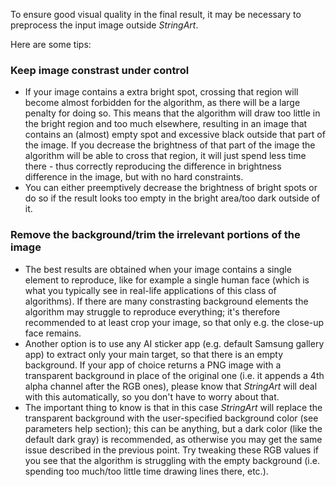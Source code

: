 To ensure good visual quality in the final result, it may be necessary to preprocess the input image outside *StringArt*.

Here are some tips:

### Keep image constrast under control
- If your image contains a extra bright spot, crossing that region will become almost forbidden for the algorithm, as there will be a large penalty for doing so. This means that the algorithm will draw too little in the bright region and too much elsewhere, resulting in an image that contains an (almost) empty spot and excessive black outside that part of the image. If you decrease the brightness of that part of the image the algorithm will be able to cross that region, it will just spend less time there - thus correctly reproducing the difference in brightness difference in the image, but with no hard constraints.
- You can either preemptively decrease the brightness of bright spots or do so if the result looks too empty in the bright area/too dark outside of it.

### Remove the background/trim the irrelevant portions of the image
- The best results are obtained when your image contains a single element to reproduce, like for example a single human face (which is what you typically see in real-life applications of this class of algorithms). If there are many constrasting background elements the algorithm may struggle to reproduce everything; it's therefore recommended to at least crop your image, so that only e.g. the close-up face remains.
- Another option is to use any AI sticker app (e.g. default Samsung gallery app) to extract only your main target, so that there is an empty background. If your app of choice returns a PNG image with a transparent background in place of the original one (i.e. it appends a 4th alpha channel after the RGB ones), please know that *StringArt* will deal with this automatically, so you don't have to worry about that.
- The important thing to know is that in this case *StringArt* will replace the transparent background with the user-specified background color (see parameters help section); this can be anything, but a dark color (like the default dark gray) is recommended, as otherwise you may get the same issue described in the previous point. Try tweaking these RGB values if you see that the algorithm is struggling with the empty background (i.e. spending too much/too little time drawing lines there, etc.).